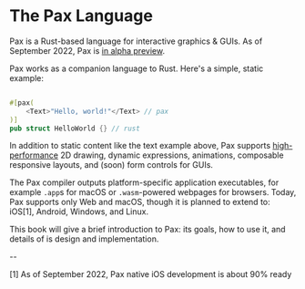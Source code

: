 # The Pax Language

Pax is a Rust-based language for interactive graphics & GUIs.  As of September 2022, Pax is [in alpha preview](./intro-current-status.md).

Pax works as a companion language to Rust.  Here's a simple, static example:

```rust

#[pax(
    <Text>"Hello, world!"</Text> // pax
)]
pub struct HelloWorld {} // rust

```

In addition to static content like the text example above, Pax supports [high-performance](./intro-goals-prior-art.md) 2D drawing, dynamic expressions, animations, composable responsive layouts, and (soon) form controls for GUIs.

The Pax compiler outputs platform-specific application executables, for example `.app`s for macOS or `.wasm`-powered webpages for browsers.  Today, Pax supports only Web and macOS, though it is planned to extend to: iOS[1], Android, Windows, and Linux.

This book will give a brief introduction to Pax: its goals, how to use it, and details of is design and implementation.


--

[1] As of September 2022, Pax native iOS development is about 90% ready